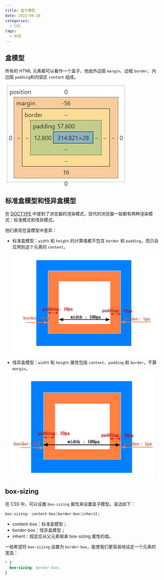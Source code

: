 ```yaml
---
title: 盒子模型
date: 2022-04-28
categories:
  - CSS
tags:
  - 布局
---
```


## 盒模型

所有的 HTML 元素都可以看作一个盒子，他由外边距 `margin`、边框 `border`、内边距 `padding`和内容区 `content` 组成。

![盒模型](./img/0001/box.png)

## 标准盒模型和怪异盒模型

在 [DOCTYPE](../html/0001、DOCTYPE.md) 中提到了浏览器的渲染模式，现代的浏览器一般都有两种渲染模式：标准模式和怪异模式。

他们表现在盒模型中差异：

* 标准盒模型：`width` 和 `height` 的计算值都不包含 `border` 和 `padding`，而只会应用到这个元素的 `content`。
  <img src="./img/layout/normal-box.png" alt="普通盒模型" style="zoom:50%;" />
* 怪异盒模型：`width` 和 `height` 属性包括 `content`、`padding` 和 `border`，不算 `margin`。
  <img src="./img/layout/abnormal-box.png" alt="怪异盒模型" style="zoom:50%;" />

## box-sizing

在 CSS 中，可以设置 `box-sizing` 属性来设置盒子模型。语法如下：

```css
box-sizing: content-box|border-box|inherit;
```

* content-box：标准盒模型；
* border-box：怪异盒模型；
* inherit：规定应从父元素继承 box-sizing 属性的值。

一般希望将 `box-sizing` 设置为 `border-box`，能使我们更容易地设定一个元素的宽高：

```css
* {
  box-sizing: border-box;
}
```